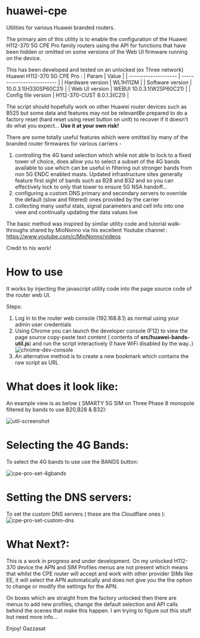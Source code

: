# huawei-cpe
Utilities for various Huawei branded routers. 

The primary aim of this utility is to enable the configuration of the Huawei H112-370 5G CPE Pro family routers using the API for functions that have been hidden or omitted on some versions of the Web UI firmware running on the device.

This has been developed and tested on an unlocked (ex Three network) Huawei H112-370 5G CPE Pro :
|        Param         |         Value              |
| -------------------- | -------------------------- |
|  Hardware version    | WL1H112M                   |
|  Software version    | 10.0.3.1(H330SP60C21)      |
|  Web UI version      | WEBUI 10.0.3.1(W2SP60C21)  |
|  Config file version | H112-370-CUST 8.0.1.3(C21) |

The script should hopefully work on other Huawei router devices such as B525 but some data and features may not be relevantBe prepared to do a factory reset (hard reset using reset button on unit) to recover if it doesn't do what you expect... **Use it at your own risk!**

There are some totally useful features which were omitted by many of the branded router firmwares for various carriers - 
1) controlling the 4G band selection which while not able to lock to a fixed tower of choice, does allow you to select a subset of the 4G bands available to use which can be useful in filtering out stronger bands from non 5G ENDC enabled masts. Updated infrastructure sites generally feature first sight of bands such as B28 and B32 and so you can effectively lock to only that tower to ensure 5G NSA handoff...
2) configuring a custom DNS primary and secondary servers to override the default (slow and filtered) ones provided by the carrier
3) collecting many useful stats, signal parameters and cell info into one view and continually updating the data values live

The basic method was inspired by similar utility code and tutorial walk-throughs shared by MioNonno via his excellent Youtube channel : https://www.youtube.com/c/MioNonno/videos

Credit to his work!

How to use
==========
It works by injecting the javascript utility code into the page source code of the router web UI.

Steps:
1) Log in to the router web console (192.168.8.1) as normal using your admin user credentials
2) Using Chrome you can launch the developer console (F12) to view the page source copy-paste text content ( contents of **src/huawei-bands-util.js**) and run the script interactively (I have WiFi disabled by the way..)
![chrome-dev-console](https://user-images.githubusercontent.com/104030357/164085212-4d6afb31-a56f-4af4-b0b4-05fc0223f31c.png)
3) An alternative method is to create a new bookmark which contains the raw script as URL

What does it look like:
=======================
An example view is as below ( SMARTY 5G SIM on Three Phase 8 monopole filtered by bands to use B20,B28 & B32):

![util-screenshot](https://user-images.githubusercontent.com/104030357/164083686-494e6751-1462-422d-9b0f-6003775c0b58.png)

Selecting the 4G Bands:
=======================
To select the 4G bands to use use the BANDS button:

![cpe-pro-set-4gbands](https://user-images.githubusercontent.com/104030357/164086773-98bb24bc-9699-4068-b667-c4d7b48e1810.png)

Setting the DNS servers:
=======================

To set the custom DNS servers ( these are the Cloudflare ones ):
![cpe-pro-set-custom-dns](https://user-images.githubusercontent.com/104030357/164087710-40f825af-ecb4-4595-8225-e0436e2467ac.png)

What Next?:
=======================
This is a work in progress and under development.  On my unlocked H112-370 device the APN and SIM Profiles menus are not present which means that whilst the CPE router will accept and work with other provider SIMs like EE, it will select the APN automatically and does not give you the the option to change or modify the settings for the APN.

On boxes which are straight from the factory unlocked then there are menus to add new profiles, change the default selection and API calls behind the scenes that make this happen.  I am trying to figure out this stuff but need more info...

Enjoy!
Gazzasat
